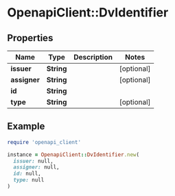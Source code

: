 # OpenapiClient::DvIdentifier

## Properties

| Name | Type | Description | Notes |
| ---- | ---- | ----------- | ----- |
| **issuer** | **String** |  | [optional] |
| **assigner** | **String** |  | [optional] |
| **id** | **String** |  |  |
| **type** | **String** |  | [optional] |

## Example

```ruby
require 'openapi_client'

instance = OpenapiClient::DvIdentifier.new(
  issuer: null,
  assigner: null,
  id: null,
  type: null
)
```

